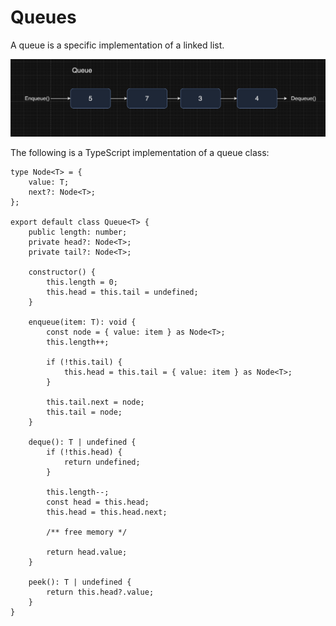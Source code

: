 # Queues

A queue is a specific implementation of a linked list.

![](../public/queue.png)

The following is a TypeScript implementation of a queue class:

```
type Node<T> = {
    value: T;
    next?: Node<T>;
};

export default class Queue<T> {
    public length: number;
    private head?: Node<T>;
    private tail?: Node<T>;

    constructor() {
        this.length = 0;
        this.head = this.tail = undefined;
    }

    enqueue(item: T): void {
        const node = { value: item } as Node<T>;
        this.length++;

        if (!this.tail) {
            this.head = this.tail = { value: item } as Node<T>;
        }

        this.tail.next = node;
        this.tail = node;
    }

    deque(): T | undefined {
        if (!this.head) {
            return undefined;
        }

        this.length--;
        const head = this.head;
        this.head = this.head.next;

        /** free memory */

        return head.value;
    }

    peek(): T | undefined {
        return this.head?.value;
    }
}
```

